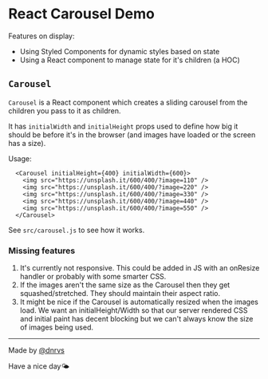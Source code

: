 # React Carousel Demo

Features on display:
 - Using Styled Components for dynamic styles based on state
 - Using a React component to manage state for it's children (a HOC)

## `Carousel`

`Carousel` is a React component which creates a sliding carousel from the children you pass to it as children.

It has `initialWidth` and `initialHeight` props used to define how big it should be before it's in the browser (and images have loaded or the screen has a size).

Usage:

```
  <Carousel initialHeight={400} initialWidth={600}>
    <img src="https://unsplash.it/600/400/?image=110" />
    <img src="https://unsplash.it/600/400/?image=220" />
    <img src="https://unsplash.it/600/400/?image=330" />
    <img src="https://unsplash.it/600/400/?image=440" />
    <img src="https://unsplash.it/600/400/?image=550" />
  </Carousel>
```

See `src/carousel.js` to see how it works.

### Missing features

1. It's currently not responsive. This could be added in JS with an onResize handler or probably with some smarter CSS.
2. If the images aren't the same size as the Carousel then they get squashed/stretched. They should maintain their aspect ratio.
3. It might be nice if the Carousel is automatically resized when the images load. We want an initialHeight/Width so that our server rendered CSS and initial paint has decent blocking but we can't always know the size of images being used.

---

Made by [@dnrvs](https://twitter.com/dnrvs)

Have a nice day🌤
